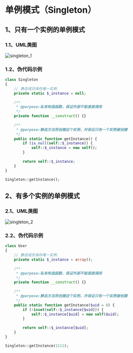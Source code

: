 # 单例模式（Singleton）


## 1、只有一个实例的单例模式

### 1.1、UML类图

![singleton_1](http://bizfe.meilishuo.com/md-imgs/cf9babaa860524bc8f27c9485964b62b.png)

### 1.2、伪代码示例

```php
class Singleton
{
    // 静态成员保存唯一实例
    private static $_instance = null;
    
    /**
     * @purpose:私有构造函数，保证外部不能直接调用
     */
    private function __construct() {}
    
    /**
     * @purpose:静态方法将创建这个实例，并保证只有一个实例被创建
     */
    public static function getInstance() {
        if (is_null(self::$_instance)) {
            self::$_instance = new self();
        }
        
        return self::$_instance;
    }
}

Singleton::getInstance();
```

## 2、有多个实例的单例模式

### 2.1、UML类图

![singleton_2](http://bizfe.meilishuo.com/md-imgs/9f3fa55d3fa3cf262436d8e311b500cb.png)

### 2.2、伪代码示例

```php
class User
{
    // 静态成员保存唯一实例
    private static $_instance = array();
    
    /**
     * @purpose:私有构造函数，保证外部不能直接调用
     */
    private function __construct() {}
    
    /**
     * @purpose:静态方法将创建这个实例，并保证只有一个实例被创建
     */
    public static function getInstance($uid = 0) {
        if (!isset(self::$_instance[$uid])) {
            self::$_instance[$uid] = new self($uid);
        }
        
        return self::$_instance[$uid];
    }
}

Singleton::getInstance(1111);
```
